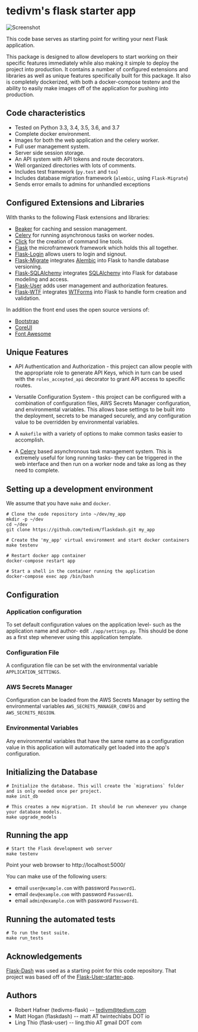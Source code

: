 # tedivm's flask starter app

![Screenshot](https://github.com/twintechlabs/flaskdash/blob/master/app/static/images/screenshot.png)

This code base serves as starting point for writing your next Flask application.

This package is designed to allow developers to start working on their specific features immediately while also making it simple to deploy the project into production. It contains a number of configured extensions and libraries as well as unique features specifically built for this package. It also is completely dockerized, with both a docker-compose testenv and the ability to easily make images off of the application for pushing into production.


## Code characteristics

* Tested on Python 3.3, 3.4, 3.5, 3.6, and 3.7
* Complete docker environment.
* Images for both the web application and the celery worker.
* Full user management system.
* Server side session storage.
* An API system with API tokens and route decorators.
* Well organized directories with lots of comments.
* Includes test framework (`py.test` and `tox`)
* Includes database migration framework (`alembic`, using `Flask-Migrate`)
* Sends error emails to admins for unhandled exceptions

## Configured Extensions and Libraries

With thanks to the following Flask extensions and libraries:
* [Beaker](https://beaker.readthedocs.io/en/latest/) for caching and session management.
* [Celery](http://www.celeryproject.org/) for running asynchronous tasks on worker nodes.
* [Click](https://click.palletsprojects.com/) for the creation of command line tools.
* [Flask](http://flask.pocoo.org/) the microframework framework which holds this all together.
* [Flask-Login](https://flask-login.readthedocs.io/) allows users to login and signout.
* [Flask-Migrate](https://flask-migrate.readthedocs.io/) integrates [Alembic](http://alembic.zzzcomputing.com/) into Flask to handle database versioning.
* [Flask-SQLAlchemy](http://flask-sqlalchemy.pocoo.org) integrates [SQLAlchemy](https://www.sqlalchemy.org/) into Flask for database modeling and access.
* [Flask-User](http://flask-user.readthedocs.io/en/v0.6/) adds user management and authorization features.
* [Flask-WTF](https://flask-wtf.readthedocs.io/en/stable/) integrates [WTForms](https://wtforms.readthedocs.io) into Flask to handle form creation and validation.

In addition the front end uses the open source versions of:
* [Bootstrap](https://getbootstrap.com/)
* [CoreUI](https://coreui.io/)
* [Font Awesome](https://fontawesome.com/)


## Unique Features

* API Authentication and Authorization - this project can allow people with the appropriate role to generate API Keys, which in turn can be used with the `roles_accepted_api` decorator to grant API access to specific routes.

* Versatile Configuration System - this project can be configured with a combination of configuration files, AWS Secrets Manager configuration, and environmental variables. This allows base settings to be built into the deployment, secrets to be managed securely, and any configuration value to be overridden by environmental variables.

* A `makefile` with a variety of options to make common tasks easier to accomplish.

* A [Celery](http://www.celeryproject.org/) based asynchronous task management system. This is extremely useful for long running tasks- they can be triggered in the web interface and then run on a worker node and take as long as they need to complete.


## Setting up a development environment

We assume that you have `make` and `docker`.

    # Clone the code repository into ~/dev/my_app
    mkdir -p ~/dev
    cd ~/dev
    git clone https://github.com/tedivm/flaskdash.git my_app

    # Create the 'my_app' virtual environment and start docker containers
    make testenv

    # Restart docker app container
    docker-compose restart app

    # Start a shell in the container running the application
    docker-compose exec app /bin/bash


## Configuration

### Application configuration

To set default configuration values on the application level- such as the application name and author- edit `./app/settings.py`. This should be done as a first step whenever using this application template.

### Configuration File

A configuration file can be set with the environmental variable `APPLICATION_SETTINGS`.

### AWS Secrets Manager

Configuration can be loaded from the AWS Secrets Manager by setting the environmental variables `AWS_SECRETS_MANAGER_CONFIG` and `AWS_SECRETS_REGION`.

### Environmental Variables

Any environmental variables that have the same name as a configuration value in this application will automatically get loaded into the app's configuration.


## Initializing the Database

    # Initialize the database. This will create the `migrations` folder and is only needed once per project.
    make init_db

    # This creates a new migration. It should be run whenever you change your database models.
    make upgrade_models


## Running the app

    # Start the Flask development web server
    make testenv


Point your web browser to http://localhost:5000/

You can make use of the following users:
- email `user@example.com` with password `Password1`.
- email `dev@example.com` with password `Password1`.
- email `admin@example.com` with password `Password1`.


## Running the automated tests

    # To run the test suite.
    make run_tests



## Acknowledgements

<!-- Please consider leaving this line. Thank you -->
[Flask-Dash](https://github.com/twintechlabs/flaskdash) was used as a starting point for this code repository. That project was based off of the [Flask-User-starter-app](https://github.com/lingthio/Flask-User-starter-app).

## Authors
- Robert Hafner (tedivms-flask) -- tedivm@tedivm.com
- Matt Hogan (flaskdash) -- matt AT twintechlabs DOT io
- Ling Thio (flask-user) -- ling.thio AT gmail DOT com
